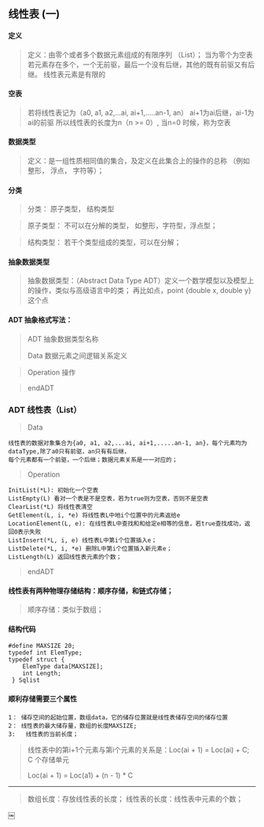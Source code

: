 ## 线性表 (一)

#### 定义
> 定义：由零个或者多个数据元素组成的有限序列 （List）； 当为零个为空表
  若元素存在多个，一个无前驱，最后一个没有后继，其他的既有前驱又有后继。
  线性表元素是有限的 

#### 空表
> 若将线性表记为（a0, a1, a2,...ai, ai+1,.....an-1, an） ai+1为ai后继，ai-1为ai的前驱
所以线性表的长度为n（n >= 0）, 当n=0 时候，称为空表

#### 数据类型
> 定义：是一组性质相同值的集合，及定义在此集合上的操作的总称 （例如 整形， 浮点， 字符等）；

#### 分类
> 分类： 原子类型， 结构类型

> 原子类型： 不可以在分解的类型， 如整形，字符型，浮点型；

> 结构类型： 若干个类型组成的类型，可以在分解；

#### 抽象数据类型
> 抽象数据类型：（Abstract Data Type ADT）定义一个数学模型以及模型上的操作，类似与高级语言中的类；
再比如点，point {double x, double y}这个点

#### ADT 抽象格式写法：

> ADT 抽象数据类型名称
> 
> Data
	 数据元素之间逻辑关系定义
	 
> Operation 
	操作
	
> endADT

### ADT 线性表（List）
> Data 
>
	线性表的数据对象集合为{a0, a1, a2,...ai, ai+1,.....an-1, an}，每个元素均为dataType,除了a0只有前驱，an只有有后继，
	每个元素都有一个前驱，一个后继；数据元素关系是一一对应的；
> Operation
> 
	InitList(*L): 初始化一个空表
	ListEmpty(L) 看对一个表是不是空表，若为true则为空表，否则不是空表
	ClearList(*L) 将线性表清空
	GetElement(L, i, *e) 将线性表L中地i个位置中的元素返给e
	LocationElement(L, e): 在线性表L中查找和和给定e相等的信息，若true查找成功，返回0表示失败
	ListInsert(*L, i, e) 线性表L中第i个位置插入e；
	ListDelete(*L, i, *e) 删除L中第i个位置插入新元素e；
	ListLength(L) 返回线性表元素的个数；
> endADT

#### 线性表有两种物理存储结构：顺序存储，和链式存储；

> 顺序存储：类似于数组；

#### 结构代码

```
#define MAXSIZE 20;
typedef int ElemType;
typedef struct {
	ElemType data[MAXSIZE];
	int Length;
 } Sqlist

```
#### 顺利存储需要三个属性

	1： 储存空间的起始位置，数组data，它的储存位置就是线性表储存空间的储存位置
	2： 线性表的最大储存量，数组的长度MAXSIZE;
	3:   线性表的当前长度；

> 线性表中的第i+1个元素与第i个元素的关系是：Loc(ai + 1) = Loc(ai) + C;   C 个存储单元
> 
> Loc(ai + 1) = Loc(a1) + (n - 1) * C
***

> 数组长度：存放线性表的长度；
线性表的长度：线性表中元素的个数；

￼